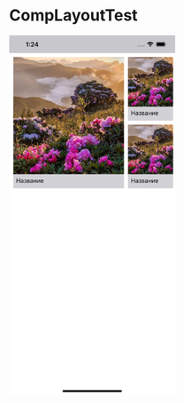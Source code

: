 # CompLayoutTest
<img src="images/Simulator Screen Shot - iPhone 11 Pro Max - 2020-07-03 at 13.24.06.png" align="left" width="300" >
